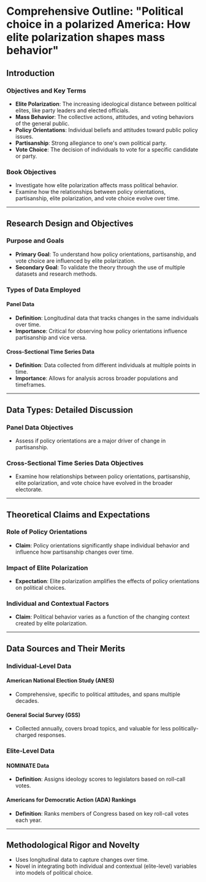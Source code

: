 # Comprehensive Outline: "Political choice in a polarized America: How elite polarization shapes mass behavior"

## Introduction

### Objectives and Key Terms

- **Elite Polarization**: The increasing ideological distance between political elites, like party leaders and elected officials.
- **Mass Behavior**: The collective actions, attitudes, and voting behaviors of the general public.
- **Policy Orientations**: Individual beliefs and attitudes toward public policy issues.
- **Partisanship**: Strong allegiance to one's own political party.
- **Vote Choice**: The decision of individuals to vote for a specific candidate or party.

### Book Objectives

- Investigate how elite polarization affects mass political behavior.
- Examine how the relationships between policy orientations, partisanship, elite polarization, and vote choice evolve over time.

---

## Research Design and Objectives

### Purpose and Goals

- **Primary Goal**: To understand how policy orientations, partisanship, and vote choice are influenced by elite polarization.
- **Secondary Goal**: To validate the theory through the use of multiple datasets and research methods.

### Types of Data Employed

#### Panel Data

- **Definition**: Longitudinal data that tracks changes in the same individuals over time.
- **Importance**: Critical for observing how policy orientations influence partisanship and vice versa.

#### Cross-Sectional Time Series Data

- **Definition**: Data collected from different individuals at multiple points in time.
- **Importance**: Allows for analysis across broader populations and timeframes.

---

## Data Types: Detailed Discussion

### Panel Data Objectives

- Assess if policy orientations are a major driver of change in partisanship.
  
### Cross-Sectional Time Series Data Objectives

- Examine how relationships between policy orientations, partisanship, elite polarization, and vote choice have evolved in the broader electorate.

---

## Theoretical Claims and Expectations

### Role of Policy Orientations

- **Claim**: Policy orientations significantly shape individual behavior and influence how partisanship changes over time.

### Impact of Elite Polarization

- **Expectation**: Elite polarization amplifies the effects of policy orientations on political choices.

### Individual and Contextual Factors

- **Claim**: Political behavior varies as a function of the changing context created by elite polarization.

---

## Data Sources and Their Merits

### Individual-Level Data

#### American National Election Study (ANES)

- Comprehensive, specific to political attitudes, and spans multiple decades.

#### General Social Survey (GSS)

- Collected annually, covers broad topics, and valuable for less politically-charged responses.

### Elite-Level Data

#### NOMINATE Data

- **Definition**: Assigns ideology scores to legislators based on roll-call votes.
  
#### Americans for Democratic Action (ADA) Rankings

- **Definition**: Ranks members of Congress based on key roll-call votes each year.

---

## Methodological Rigor and Novelty

- Uses longitudinal data to capture changes over time.
- Novel in integrating both individual and contextual (elite-level) variables into models of political choice.

